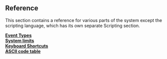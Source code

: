 Reference
---------

This section contains a reference for various parts of the system except
the scripting language, which has its own separate Scripting section.

[**Event Types**](topic77#topic77)\
[**System limits**](topic84#topic84)\
[**Keyboard Shortcuts**](KeyboardShortcuts#KeyboardShortcuts)\
[**ASCII code table**](ASCIIcodes#ASCIIcodes)


